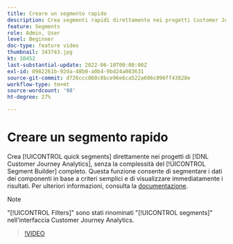 ```yaml
---
title: Creare un segmento rapido
description: Crea segmenti rapidi direttamente nei progetti Customer Journey Analytics, senza la complessità del Generatore di segmenti completo. Questa funzione consente di segmentare i dati dei componenti in base a criteri semplici e di visualizzare immediatamente i risultati.
feature: Segments
role: Admin, User
level: Beginner
doc-type: feature video
thumbnail: 343743.jpg
kt: 10452
last-substantial-update: 2022-06-10T00:00:00Z
exl-id: 0982261b-92da-48b0-a0b4-9bd24a083631
source-git-commit: d726ccc860c8bce96e6ca522a606c096ff43828e
workflow-type: tm+mt
source-wordcount: '98'
ht-degree: 27%

---
```


# Creare un segmento rapido

Crea [!UICONTROL quick segments] direttamente nei progetti di [!DNL Customer Journey Analytics], senza la complessità del [!UICONTROL Segment Builder] completo. Questa funzione consente di segmentare i dati dei componenti in base a criteri semplici e di visualizzare immediatamente i risultati. Per ulteriori informazioni, consulta la [documentazione](https://experienceleague.adobe.com/it/docs/analytics-platform/using/cja-components/cja-segments/quick-filters).

>[!NOTE]
>
> &quot;[!UICONTROL Filters]&quot; sono stati rinominati &quot;[!UICONTROL segments]&quot; nell&#39;interfaccia Customer Journey Analytics.

>[!VIDEO](https://video.tv.adobe.com/v/343743/?quality=12&learn=on)
